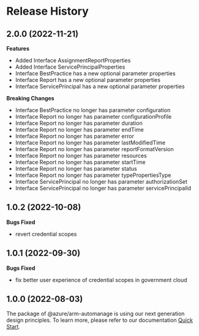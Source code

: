 # Release History
    
## 2.0.0 (2022-11-21)
    
**Features**

  - Added Interface AssignmentReportProperties
  - Added Interface ServicePrincipalProperties
  - Interface BestPractice has a new optional parameter properties
  - Interface Report has a new optional parameter properties
  - Interface ServicePrincipal has a new optional parameter properties

**Breaking Changes**

  - Interface BestPractice no longer has parameter configuration
  - Interface Report no longer has parameter configurationProfile
  - Interface Report no longer has parameter duration
  - Interface Report no longer has parameter endTime
  - Interface Report no longer has parameter error
  - Interface Report no longer has parameter lastModifiedTime
  - Interface Report no longer has parameter reportFormatVersion
  - Interface Report no longer has parameter resources
  - Interface Report no longer has parameter startTime
  - Interface Report no longer has parameter status
  - Interface Report no longer has parameter typePropertiesType
  - Interface ServicePrincipal no longer has parameter authorizationSet
  - Interface ServicePrincipal no longer has parameter servicePrincipalId
    
## 1.0.2 (2022-10-08)

**Bugs Fixed**

  -  revert credential scopes

## 1.0.1 (2022-09-30)

**Bugs Fixed**

  -  fix better user experience of credential scopes in government cloud

## 1.0.0 (2022-08-03)

The package of @azure/arm-automanage is using our next generation design principles. To learn more, please refer to our documentation [Quick Start](https://aka.ms/js-track2-quickstart).
